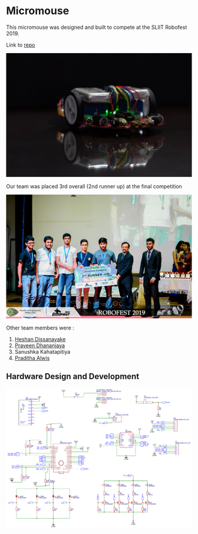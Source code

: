 # Micromouse
This micromouse was designed and built to compete at the SLIIT Robofest 2019.

Link to [repo](https://github.com/rahalnanayakkara/micromouse)

![Robot](./images/robot_final.jpeg)

Our team was placed 3rd overall (2nd runner up) at the final competition

![Award](./images/award.jpg)

Other team members were :
1. [Heshan Dissanayake](https://github.com/HeshanDissanayake)
2. [Praveen Dhananjaya](https://github.com/praveendhananjaya)
3. Sanushka Kahatapitiya
4. [Praditha Alwis](https://github.com/LostInArgand)

## Hardware Design and Development

![schematic](./images/schematic.png)
